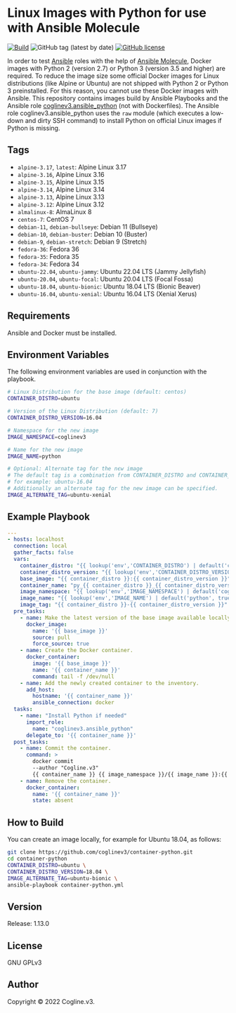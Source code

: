 # Linux Images with Python for use with Ansible Molecule

[![Build](https://github.com/coglinev3/container-python/actions/workflows/build.yml/badge.svg)](https://github.com/coglinev3/container-python/actions/workflows/build.yml) ![GitHub tag (latest by date)](https://img.shields.io/github/v/tag/coglinev3/container-python) [![GitHub license](https://img.shields.io/github/license/coglinev3/container-python)](https://github.com/coglinev3/container-python/blob/master/LICENSE)


In order to test [Ansible](https://docs.ansible.com/ansible/latest/index.html "Ansible Documentation") roles with the help of [Ansible Molecule](https://molecule.readthedocs.io/en/latest/ "Ansible Molecule Documentation"), Docker images with Python 2 (version 2.7) or Python 3 (version 3.5 and higher) are required. To reduce the image size some official Docker images for Linux distributions (like Alpine or Ubuntu) are not shipped with Python 2 or Python 3 preinstalled. For this reason, you cannot use these Docker images with Ansible.
This repository contains images build by Ansible Playbooks and the Ansible role [coglinev3.ansible_python](https://galaxy.ansible.com/coglinev3/ansible_python) (not with Dockerfiles). The Ansible role coglinev3.ansible_python uses the `raw` module (which executes a low-down and dirty SSH command) to install Python on official Linux images if Python is missing.

## Tags

  - `alpine-3.17`, `latest`: Alpine Linux 3.17
  - `alpine-3.16`, Alpine Linux 3.16
  - `alpine-3.15`, Alpine Linux 3.15
  - `alpine-3.14`, Alpine Linux 3.14
  - `alpine-3.13`, Alpine Linux 3.13
  - `alpine-3.12`: Alpine Linux 3.12
  - `almalinux-8`: AlmaLinux 8
  - `centos-7`: CentOS 7
  - `debian-11`, `debian-bullseye`: Debian 11 (Bullseye)
  - `debian-10`, `debian-buster`: Debian 10 (Buster)
  - `debian-9`, `debian-stretch`: Debian 9 (Stretch)
  - `fedora-36`: Fedora 36
  - `fedora-35`: Fedora 35
  - `fedora-34`: Fedora 34
  - `ubuntu-22.04`, `ubuntu-jammy`: Ubuntu 22.04 LTS (Jammy Jellyfish)
  - `ubuntu-20.04`, `ubuntu-focal`: Ubuntu 20.04 LTS (Focal Fossa)
  - `ubuntu-18.04`, `ubuntu-bionic`: Ubuntu 18.04 LTS (Bionic Beaver)
  - `ubuntu-16.04`, `ubuntu-xenial`: Ubuntu 16.04 LTS (Xenial Xerus)

## Requirements

Ansible and Docker must be installed.


## Environment Variables

The following environment variables are used in conjunction with the playbook.

```sh
# Linux Distribution for the base image (default: centos)
CONTAINER_DISTRO=ubuntu

# Version of the Linux Distribution (default: 7)
CONTAINER_DISTRO_VERSION=16.04

# Namespace for the new image
IMAGE_NAMESPACE=coglinev3                                                                                                                                  

# Name for the new image
IMAGE_NAME=python 

# Optional: Alternate tag for the nєw image
# The default tag is a combination from CONTAINER_DISTRO and CONTAINER_DISTRO_VERSION,
# for example: ubuntu-16.04
# Additionally an alternate tag for the new image can be specified.
IMAGE_ALTERNATE_TAG=ubuntu-xenial
```


## Example Playbook

```yml
---
- hosts: localhost
  connection: local
  gather_facts: false
  vars:
    container_distro: "{{ lookup('env','CONTAINER_DISTRO') | default('centos', true) }}"
    container_distro_version: "{{ lookup('env','CONTAINER_DISTRO_VERSION') | default('7', true) }}"
    base_image: "{{ container_distro }}:{{ container_distro_version }}"
    container_name: "py_{{ container_distro }}_{{ container_distro_version }}"
    image_namespace: "{{ lookup('env','IMAGE_NAMESPACE') | default('coglinev3', true) }}"
    image_name: "{{ lookup('env','IMAGE_NAME') | default('python', true) }}"
    image_tag: "{{ container_distro }}-{{ container_distro_version }}"
  pre_tasks:
    - name: Make the latest version of the base image available locally.
      docker_image:
        name: '{{ base_image }}'
        source: pull
        force_source: true
    - name: Create the Docker container.
      docker_container:
        image: '{{ base_image }}'
        name: '{{ container_name }}'
        command: tail -f /dev/null
    - name: Add the newly created container to the inventory.
      add_host:
        hostname: '{{ container_name }}'
        ansible_connection: docker
  tasks:
    - name: "Install Python if needed"
      import_role:
        name: "coglinev3.ansible_python"
      delegate_to: '{{ container_name }}'
  post_tasks:
    - name: Commit the container.
      command: >
        docker commit
        --author "Cogline.v3"
        {{ container_name }} {{ image_namespace }}/{{ image_name }}:{{ image_tag }}
    - name: Remove the container.
      docker_container:
        name: '{{ container_name }}'
        state: absent
```

## How to Build

You can create an image locally, for example for Ubuntu 18.04, as follows:

```sh
git clone https://github.com/coglinev3/container-python.git
cd container-python
CONTAINER_DISTRO=ubuntu \
CONTAINER_DISTRO_VERSION=18.04 \
IMAGE_ALTERNATE_TAG=ubuntu-bionic \
ansible-playbook container-python.yml
```

## Version

Release: 1.13.0


## License

GNU GPLv3


## Author

Copyright &copy; 2022 Cogline.v3.
